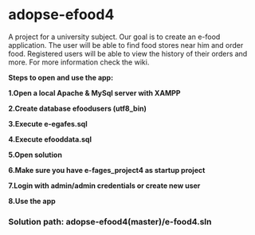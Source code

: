 # adopse-efood4

A project for a university subject. Our goal is to create an e-food application. The user will be able to find food stores near him and order food. Registered users will be able to view the history of their orders and more. For more information check the wiki.

**Steps to open and use the app:**

   **1.Open a local Apache & MySql server with XAMPP**
   
   **2.Create database efoodusers (utf8_bin)**
                              
   **3.Execute e-egafes.sql**
                              
   **4.Execute efooddata.sql**
                              
   **5.Open solution**
   
   **6.Make sure you have e-fages_project4 as startup project**
                              
   **7.Login with admin/admin credentials or create new user**
                              
   **8.Use the app**

### Solution path: adopse-efood4(master)/e-food4.sln
